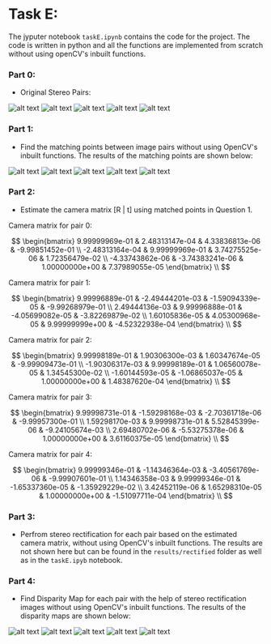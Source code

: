 # Task E:
The jyputer notebook `taskE.ipynb` contains the code for the project. The code is written in python and all the functions are implemented from scratch without using openCV's inbuilt functions.

### Part 0:
- Original Stereo Pairs:

![alt text](results/original/0.png)
![alt text](results/original/1.png)
![alt text](results/original/2.png)
![alt text](results/original/3.png)
![alt text](results/original/4.png)

### Part 1:
- Find the matching points between image pairs without using OpenCV's inbuilt functions. The results of the matching points are shown below:

![alt text](results/pairs/0.png)
![alt text](results/pairs/1.png)
![alt text](results/pairs/2.png)
![alt text](results/pairs/3.png)
![alt text](results/pairs/4.png)

### Part 2:
- Estimate the camera matrix [R | t] using matched points in Question 1.

Camera matrix for pair 0: 

$$
\begin{bmatrix} 
9.99999969e-01 & 2.48313147e-04 & 4.33836813e-06 & -9.99851452e-01 \\ 
-2.48313164e-04 & 9.99999969e-01 & 3.74275525e-06 & 1.72356479e-02 \\ 
-4.33743862e-06 & -3.74383241e-06 & 1.00000000e+00 & 7.37989055e-05 
\end{bmatrix} \\
$$

Camera matrix for pair 1:

$$
\begin{bmatrix} 
9.99996889e-01 & -2.49444201e-03 & -1.59094339e-05 & -9.99268979e-01 \\ 
2.49444136e-03 & 9.99996888e-01 & -4.05699082e-05 & -3.82269879e-02 \\ 
1.60105836e-05 & 4.05300968e-05 & 9.99999999e+00 & -4.52322938e-04 
\end{bmatrix} \\
$$

Camera matrix for pair 2: 

$$
\begin{bmatrix} 
9.99998189e-01 & 1.90306300e-03 & 1.60347674e-05 & -9.99909473e-01 \\ 
-1.90306317e-03 & 9.99998189e-01 & 1.06560078e-05 & 1.34545300e-02 \\ 
-1.60144593e-05 & -1.06865037e-05 & 1.00000000e+00 & 1.48387620e-04 
\end{bmatrix} \\
$$

Camera matrix for pair 3: 

$$
\begin{bmatrix} 
9.99998731e-01 & -1.59298168e-03 & -2.70361718e-06 & -9.99957300e-01 \\ 
1.59298170e-03 & 9.99998731e-01 & 5.52845399e-06 & -9.24105674e-03 \\ 
2.69480702e-06 & -5.53275378e-06 & 1.00000000e+00 & 3.61160375e-05 
\end{bmatrix} \\
$$

Camera matrix for pair 4: 

$$
\begin{bmatrix} 
9.99999346e-01 & -1.14346364e-03 & -3.40561769e-06 & -9.99907601e-01 \\ 
1.14346358e-03 & 9.99999346e-01 & -1.65337360e-05 & -1.35929229e-02 \\ 
3.42452119e-06 & 1.65298310e-05 & 1.00000000e+00 & -1.51097711e-04 
\end{bmatrix} \\
$$

### Part 3:
- Perfrom stereo rectification for each pair based on the estimated camera matrix, without using OpenCV's inbuilt functions. The results are not shown here but can be found in the `results/rectified` folder as well as in the `taskE.ipyb` notebook.

### Part 4:
- Find Disparity Map for each pair with the help of stereo rectification images without using OpenCV's inbuilt functions. The results of the disparity maps are shown below:

![alt text](results/disparity/0.png)
![alt text](results/disparity/1.png)
![alt text](results/disparity/2.png)
![alt text](results/disparity/3.png)
![alt text](results/disparity/4.png)
